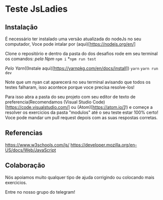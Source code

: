 # Teste JsLadies

## Instalação

É necessário ter instalado uma versão atualizada do nodeJs no seu computador,  Voce pode intalar por (aqui)[https://nodejs.org/en/]

Clone o repositório e dentro da pasta do dos desafios rode em seu terminal os comandos:
*pela Npm*
`npm i`
*`npm run test`

*Pelo Yarn*((Instale aqui)[https://yarnpkg.com/en/docs/install])
`yarn`
`yarn run dev`

Note que um nyan cat aparecerá no seu terminal avisando que todos os testes falharam, isso acontece porque voce precisa resolve-los!

Para isso abra a pasta do seu projeto com seu editor de texto de preferencia(Recomendamos (Visual Studio Code)[https://code.visualstudio.com/] ou (Atom)[https://atom.io/]!) e começe a resolver os exercicios da pasta "modulos" até o seu teste estar 100% certo!
Voce pode mandar um pull request depois com as suas respostas corretas.

## Referencias
https://www.w3schools.com/js/
https://developer.mozilla.org/en-US/docs/Web/JavaScript

## Colaboração
Nós apoiamos muito qualquer tipo de ajuda corrigindo ou colocando mais exercicios.

Entre no nosso grupo do telegram!